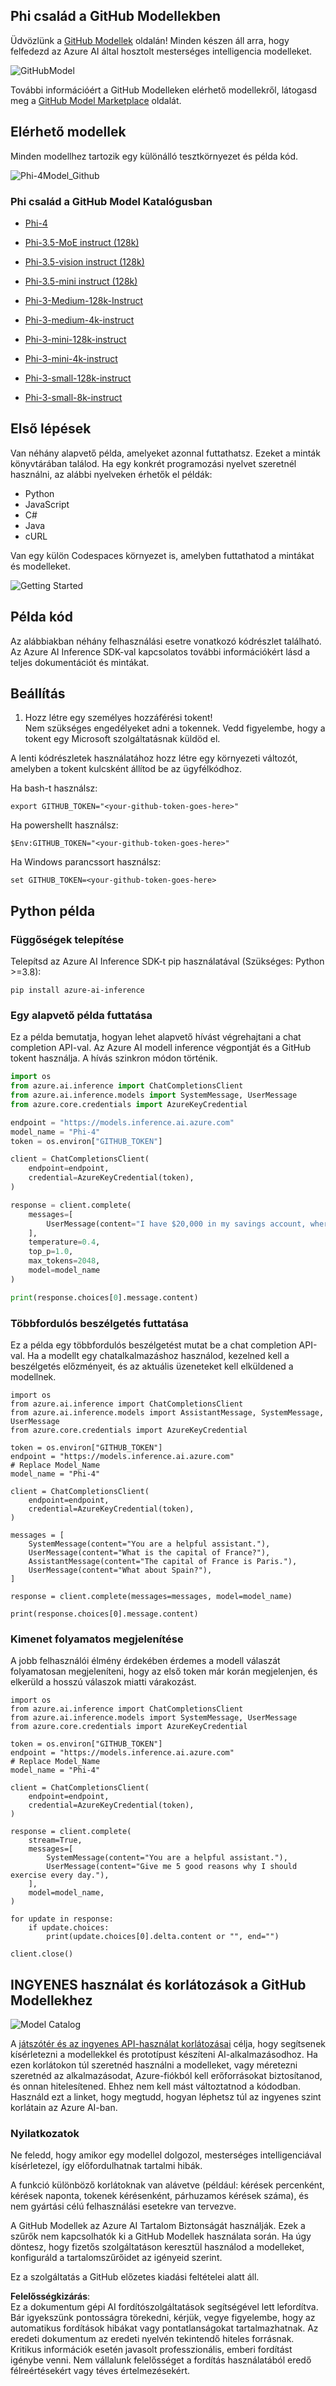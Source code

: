 ## Phi család a GitHub Modellekben

Üdvözlünk a [GitHub Modellek](https://github.com/marketplace/models) oldalán! Minden készen áll arra, hogy felfedezd az Azure AI által hosztolt mesterséges intelligencia modelleket.

![GitHubModel](../../../../../translated_images/GitHub_ModelCatalog.4fc858ab26afe64c43f5e423ad0c5c733878bb536fdb027a5bcf1f80c41b0633.hu.png)

További információért a GitHub Modelleken elérhető modellekről, látogasd meg a [GitHub Model Marketplace](https://github.com/marketplace/models) oldalát.

## Elérhető modellek

Minden modellhez tartozik egy különálló tesztkörnyezet és példa kód.

![Phi-4Model_Github](../../../../../translated_images/GitHub_ModelPlay.998e294f6ee69c3ca174c880b32af9feec4221d0d787de899ad9bb2da3b58981.hu.png)

### Phi család a GitHub Model Katalógusban

- [Phi-4](https://github.com/marketplace/models/azureml/Phi-4)

- [Phi-3.5-MoE instruct (128k)](https://github.com/marketplace/models/azureml/Phi-3-5-MoE-instruct)

- [Phi-3.5-vision instruct (128k)](https://github.com/marketplace/models/azureml/Phi-3-5-vision-instruct)

- [Phi-3.5-mini instruct (128k)](https://github.com/marketplace/models/azureml/Phi-3-5-mini-instruct)

- [Phi-3-Medium-128k-Instruct](https://github.com/marketplace/models/azureml/Phi-3-medium-128k-instruct)

- [Phi-3-medium-4k-instruct](https://github.com/marketplace/models/azureml/Phi-3-medium-4k-instruct)

- [Phi-3-mini-128k-instruct](https://github.com/marketplace/models/azureml/Phi-3-mini-128k-instruct)

- [Phi-3-mini-4k-instruct](https://github.com/marketplace/models/azureml/Phi-3-mini-4k-instruct)

- [Phi-3-small-128k-instruct](https://github.com/marketplace/models/azureml/Phi-3-small-128k-instruct)

- [Phi-3-small-8k-instruct](https://github.com/marketplace/models/azureml/Phi-3-small-8k-instruct)

## Első lépések

Van néhány alapvető példa, amelyeket azonnal futtathatsz. Ezeket a minták könyvtárában találod. Ha egy konkrét programozási nyelvet szeretnél használni, az alábbi nyelveken érhetők el példák:

- Python
- JavaScript
- C#
- Java
- cURL

Van egy külön Codespaces környezet is, amelyben futtathatod a mintákat és modelleket.

![Getting Started](../../../../../translated_images/GitHub_ModelGetStarted.b4b839a081583da39bc976c2f0d8ac4603d3b8c23194b16cc9e0a1014f5611d0.hu.png)

## Példa kód

Az alábbiakban néhány felhasználási esetre vonatkozó kódrészlet található. Az Azure AI Inference SDK-val kapcsolatos további információkért lásd a teljes dokumentációt és mintákat.

## Beállítás

1. Hozz létre egy személyes hozzáférési tokent!  
Nem szükséges engedélyeket adni a tokennek. Vedd figyelembe, hogy a tokent egy Microsoft szolgáltatásnak küldöd el.

A lenti kódrészletek használatához hozz létre egy környezeti változót, amelyben a tokent kulcsként állítod be az ügyfélkódhoz.

Ha bash-t használsz:  
```
export GITHUB_TOKEN="<your-github-token-goes-here>"
```  
Ha powershellt használsz:  
```
$Env:GITHUB_TOKEN="<your-github-token-goes-here>"
```  

Ha Windows parancssort használsz:  
```
set GITHUB_TOKEN=<your-github-token-goes-here>
```  

## Python példa

### Függőségek telepítése  
Telepítsd az Azure AI Inference SDK-t pip használatával (Szükséges: Python >=3.8):  
```
pip install azure-ai-inference
```  

### Egy alapvető példa futtatása  

Ez a példa bemutatja, hogyan lehet alapvető hívást végrehajtani a chat completion API-val. Az Azure AI modell inference végpontját és a GitHub tokent használja. A hívás szinkron módon történik.  

```python
import os
from azure.ai.inference import ChatCompletionsClient
from azure.ai.inference.models import SystemMessage, UserMessage
from azure.core.credentials import AzureKeyCredential

endpoint = "https://models.inference.ai.azure.com"
model_name = "Phi-4"
token = os.environ["GITHUB_TOKEN"]

client = ChatCompletionsClient(
    endpoint=endpoint,
    credential=AzureKeyCredential(token),
)

response = client.complete(
    messages=[
        UserMessage(content="I have $20,000 in my savings account, where I receive a 4% profit per year and payments twice a year. Can you please tell me how long it will take for me to become a millionaire? Also, can you please explain the math step by step as if you were explaining it to an uneducated person?"),
    ],
    temperature=0.4,
    top_p=1.0,
    max_tokens=2048,
    model=model_name
)

print(response.choices[0].message.content)
```  

### Többfordulós beszélgetés futtatása  

Ez a példa egy többfordulós beszélgetést mutat be a chat completion API-val. Ha a modellt egy chatalkalmazáshoz használod, kezelned kell a beszélgetés előzményeit, és az aktuális üzeneteket kell elküldened a modellnek.  

```
import os
from azure.ai.inference import ChatCompletionsClient
from azure.ai.inference.models import AssistantMessage, SystemMessage, UserMessage
from azure.core.credentials import AzureKeyCredential

token = os.environ["GITHUB_TOKEN"]
endpoint = "https://models.inference.ai.azure.com"
# Replace Model_Name
model_name = "Phi-4"

client = ChatCompletionsClient(
    endpoint=endpoint,
    credential=AzureKeyCredential(token),
)

messages = [
    SystemMessage(content="You are a helpful assistant."),
    UserMessage(content="What is the capital of France?"),
    AssistantMessage(content="The capital of France is Paris."),
    UserMessage(content="What about Spain?"),
]

response = client.complete(messages=messages, model=model_name)

print(response.choices[0].message.content)
```  

### Kimenet folyamatos megjelenítése  

A jobb felhasználói élmény érdekében érdemes a modell válaszát folyamatosan megjeleníteni, hogy az első token már korán megjelenjen, és elkerüld a hosszú válaszok miatti várakozást.  

```
import os
from azure.ai.inference import ChatCompletionsClient
from azure.ai.inference.models import SystemMessage, UserMessage
from azure.core.credentials import AzureKeyCredential

token = os.environ["GITHUB_TOKEN"]
endpoint = "https://models.inference.ai.azure.com"
# Replace Model_Name
model_name = "Phi-4"

client = ChatCompletionsClient(
    endpoint=endpoint,
    credential=AzureKeyCredential(token),
)

response = client.complete(
    stream=True,
    messages=[
        SystemMessage(content="You are a helpful assistant."),
        UserMessage(content="Give me 5 good reasons why I should exercise every day."),
    ],
    model=model_name,
)

for update in response:
    if update.choices:
        print(update.choices[0].delta.content or "", end="")

client.close()
```  

## INGYENES használat és korlátozások a GitHub Modellekhez

![Model Catalog](../../../../../translated_images/GitHub_Model.0c2abb992151c5407046e2b763af51505ff709f04c0950785e0300fdc8c55a0c.hu.png)

A [játszótér és az ingyenes API-használat korlátozásai](https://docs.github.com/en/github-models/prototyping-with-ai-models#rate-limits) célja, hogy segítsenek kísérletezni a modellekkel és prototípust készíteni AI-alkalmazásodhoz. Ha ezen korlátokon túl szeretnéd használni a modelleket, vagy méretezni szeretnéd az alkalmazásodat, Azure-fiókból kell erőforrásokat biztosítanod, és onnan hitelesítened. Ehhez nem kell mást változtatnod a kódodban. Használd ezt a linket, hogy megtudd, hogyan léphetsz túl az ingyenes szint korlátain az Azure AI-ban.

### Nyilatkozatok  

Ne feledd, hogy amikor egy modellel dolgozol, mesterséges intelligenciával kísérletezel, így előfordulhatnak tartalmi hibák.  

A funkció különböző korlátoknak van alávetve (például: kérések percenként, kérések naponta, tokenek kérésenként, párhuzamos kérések száma), és nem gyártási célú felhasználási esetekre van tervezve.  

A GitHub Modellek az Azure AI Tartalom Biztonságát használják. Ezek a szűrők nem kapcsolhatók ki a GitHub Modellek használata során. Ha úgy döntesz, hogy fizetős szolgáltatáson keresztül használod a modelleket, konfiguráld a tartalomszűrőidet az igényeid szerint.  

Ez a szolgáltatás a GitHub előzetes kiadási feltételei alatt áll.  

**Felelősségkizárás**:  
Ez a dokumentum gépi AI fordítószolgáltatások segítségével lett lefordítva. Bár igyekszünk pontosságra törekedni, kérjük, vegye figyelembe, hogy az automatikus fordítások hibákat vagy pontatlanságokat tartalmazhatnak. Az eredeti dokumentum az eredeti nyelvén tekintendő hiteles forrásnak. Kritikus információk esetén javasolt professzionális, emberi fordítást igénybe venni. Nem vállalunk felelősséget a fordítás használatából eredő félreértésekért vagy téves értelmezésekért.